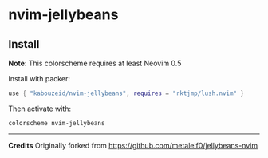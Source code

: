 # nvim-jellybeans

## Install
**Note**: This colorscheme requires at least Neovim 0.5

Install with packer:
```lua
use { "kabouzeid/nvim-jellybeans", requires = "rktjmp/lush.nvim" }
```

Then activate with:
```viml
colorscheme nvim-jellybeans
```

---
**Credits**
Originally forked from https://github.com/metalelf0/jellybeans-nvim
